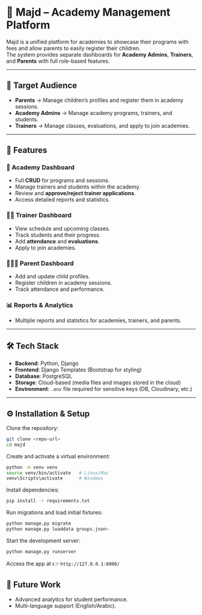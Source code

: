 # 🌟 Majd – Academy Management Platform

Majd is a unified platform for academies to showcase their programs with fees and allow parents to easily register their children.  
The system provides separate dashboards for **Academy Admins**, **Trainers**, and **Parents** with full role-based features.

---

## 🎯 Target Audience
- **Parents** → Manage children’s profiles and register them in academy sessions.  
- **Academy Admins** → Manage academy programs, trainers, and students.  
- **Trainers** → Manage classes, evaluations, and apply to join academies.  

---

## 🚀 Features

### 🏫 Academy Dashboard
- Full **CRUD** for programs and sessions.  
- Manage trainers and students within the academy.  
- Review and **approve/reject trainer applications**.  
- Access detailed reports and statistics.  

### 👨‍🏫 Trainer Dashboard
- View schedule and upcoming classes.  
- Track students and their progress.  
- Add **attendance** and **evaluations**.  
- Apply to join academies.  

### 👨‍👩‍👧 Parent Dashboard
- Add and update child profiles.  
- Register children in academy sessions.  
- Track attendance and performance.  

### 📊 Reports & Analytics
- Multiple reports and statistics for academies, trainers, and parents.  

---

## 🛠️ Tech Stack
- **Backend**: Python, Django  
- **Frontend**: Django Templates (Bootstrap for styling)  
- **Database**: PostgreSQL  
- **Storage**: Cloud-based (media files and images stored in the cloud)  
- **Environment**: `.env` file required for sensitive keys (DB, Cloudinary, etc.)  

---

## ⚙️ Installation & Setup

Clone the repository:
```bash
git clone <repo-url>
cd majd
```

Create and activate a virtual environment:
```bash
python -m venv venv
source venv/bin/activate   # Linux/Mac
venv\Scripts\activate      # Windows
```

Install dependencies:
```bash
pip install -r requirements.txt
```

Run migrations and load initial fixtures:
```bash
python manage.py migrate
python manage.py loaddata groups.json>
```

Start the development server:
```bash
python manage.py runserver
```

Access the app at 👉 `http://127.0.0.1:8000/`




## 🔮 Future Work
- Advanced analytics for student performance.  
- Multi-language support (English/Arabic).  
